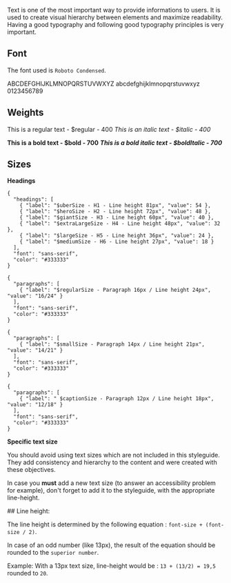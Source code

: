  Text is one of the most important way to provide informations to users. It is used to create visual hierarchy between elements and maximize readability.
 Having a good typography and following good typography principles is very important.

## Font

The font used is `Roboto Condensed`.

ABCDEFGHIJKLMNOPQRSTUVWXYZ
abcdefghijklmnopqrstuvwxyz
0123456789

## Weights

This is a regular text - $regular - 400
_This is an italic text - $italic - 400_

**This is a bold text - $bold - 700**
**_This is a bold italic text - $boldItalic - 700_**

## Sizes

**Headings**

```type
{
  "headings": [
    { "label": "$uberSize - H1 - Line height 81px", "value": 54 },
    { "label": "$heroSize - H2 - Line height 72px", "value": 48 },
    { "label": "$giantSize - H3 - Line height 60px", "value": 40 },
    { "label": "$extraLargeSize - H4 - Line height 48px", "value": 32 },
    { "label": "$largeSize - H5 - Line height 36px", "value": 24 },
    { "label": "$mediumSize - H6 - Line height 27px", "value": 18 }
  ],
  "font": "sans-serif",
  "color": "#333333"
}
```

```type
{
  "paragraphs": [
    { "label": "$regularSize - Paragraph 16px / Line height 24px", "value": "16/24" }
  ],
  "font": "sans-serif",
  "color": "#333333"
}
```

```type
{
  "paragraphs": [
    { "label": "$smallSize - Paragraph 14px / Line height 21px", "value": "14/21" }
  ],
  "font": "sans-serif",
  "color": "#333333"
}
```

```type
{
  "paragraphs": [
    { "label": " $captionSize - Paragraph 12px / Line height 18px", "value": "12/18" }
  ],
  "font": "sans-serif",
  "color": "#333333"
}
```

**Specific text size**

You should avoid using text sizes which are not included in this styleguide. They add consistency and hierarchy to the
content and were created with these objectives.

In case you **must** add a new text size (to answer an accessibility problem for example), don't forget to add it to
the styleguide, with the appropriate line-height.


## Line height:

The line height is determined by the following equation :
`font-size + (font-size / 2)`.

In case of an odd number (like 13px), the result of the equation should be rounded to the `superior number`.

Example: With a 13px text size, line-height would be : `13 + (13/2) = 19,5` rounded to `20`.
